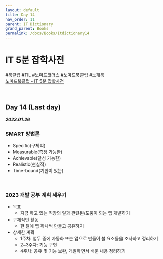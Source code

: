 ```yaml
---
layout: default
title: Day 14
nav_order: 11
parent: IT Dictionary
grand_parent: Books
permalink: /docs/Books/Itdictionary14
---
```


# **IT 5분 잡학사전**

\#북클럽 \#TIL \#노마드코더스 \#노마드북클럽 \#노개북   
[노마드북클럽 - IT 5분 잡학사전](https://nomadcoders.co/c/it-dictionary/lobby)

<br/>

## **Day 14 (Last day)**

***2023.01.26***

### **SMART 방법론**

- Specific(구체적)
- Measurable(측정 가능한)
- Achievable(달성 가능한)
- Realistic(현실적)
- Time-bound(기한이 있는)

<br/>

### **2023 개발 공부 계획 세우기**

- 목표
  - 지금 하고 있는 직장의 일과 관련된/도움이 되는 앱 개발하기
- 구체적인 활동
  - 한 달에 앱 하나씩 만들고 공유하기
- 상세한 계획
  - 1주차: 업무 중에 자동화 또는 앱으로 만들어 볼 요소들을 조사하고 정리하기
  - 2~3주차: 기능 구현
  - 4주차: 공유 및 기능 보완, 개발하면서 배운 내용 정리하기

<br/>
